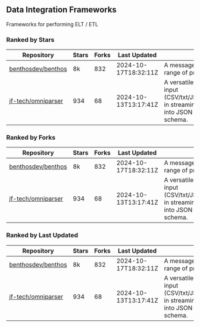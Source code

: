 ## Data Integration Frameworks

Frameworks for performing ELT / ETL

### Ranked by Stars

| Repository | Stars | Forks | Last Updated | Description | 
|------------|-------|-------|--------------|-------------|
| [benthosdev/benthos](https://github.com/benthosdev/benthos) | 8k | 832 | 2024-10-17T18:32:11Z |  A message streaming bridge between a range of protocols. |
| [jf-tech/omniparser](https://github.com/jf-tech/omniparser) | 934 | 68 | 2024-10-13T13:17:41Z |  A versatile ETL library that parses text input (CSV/txt/JSON/XML/EDI/X12/EDIFACT/etc) in streaming fashion and transforms data into JSON output using data-driven schema. |

### Ranked by Forks

| Repository | Stars | Forks | Last Updated | Description | 
|------------|-------|-------|--------------|-------------|
| [benthosdev/benthos](https://github.com/benthosdev/benthos) | 8k | 832 | 2024-10-17T18:32:11Z |  A message streaming bridge between a range of protocols. |
| [jf-tech/omniparser](https://github.com/jf-tech/omniparser) | 934 | 68 | 2024-10-13T13:17:41Z |  A versatile ETL library that parses text input (CSV/txt/JSON/XML/EDI/X12/EDIFACT/etc) in streaming fashion and transforms data into JSON output using data-driven schema. |

### Ranked by Last Updated

| Repository | Stars | Forks | Last Updated | Description | 
|------------|-------|-------|--------------|-------------|
| [benthosdev/benthos](https://github.com/benthosdev/benthos) | 8k | 832 | 2024-10-17T18:32:11Z |  A message streaming bridge between a range of protocols. |
| [jf-tech/omniparser](https://github.com/jf-tech/omniparser) | 934 | 68 | 2024-10-13T13:17:41Z |  A versatile ETL library that parses text input (CSV/txt/JSON/XML/EDI/X12/EDIFACT/etc) in streaming fashion and transforms data into JSON output using data-driven schema. |

